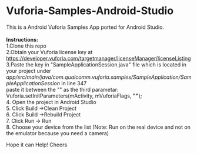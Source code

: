 # Vuforia-Samples-Android-Studio
This is a Android Vuforia Samples App ported for Android Studio.<br />
<br />
<b>Instructions:</b><br />
1.Clone this repo<br />
2.Obtain your Vuforia license key at https://developer.vuforia.com/targetmanager/licenseManager/licenseListing<br />
3.Paste the key in "SampleApplicationSession.java" file which is located in your project under<br /> <i>app/src/main/java/com.qualcomm.vuforia.samples/SampleApplication/SampleApplicationSession</i> in line 347<br />
  paste it between the "" as the third parametar: <br />
  Vuforia.setInitParameters(mActivity, mVuforiaFlags, <b>""</b>);<br />
4. Open the project in Android Studio<br />
5. Click Build ->Clean Project<br />
6. Click Build ->Rebuild Project<br />
7. Click Run -> Run <br />
8. Choose your device from the list (Note: Run on the real device and not on the emulator because you need a camera)<br />


Hope it can Help! Cheers
